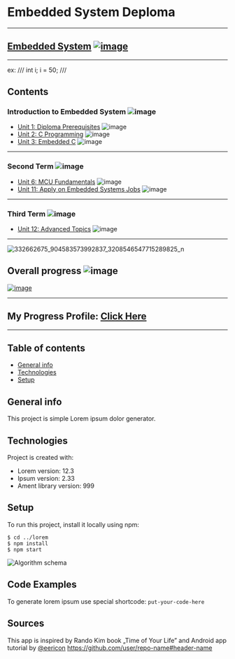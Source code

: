 # Embedded System Deploma 
---
[Embedded System](https://github.com/mohmed-ahmed-01097/test_repo/edit/main/README.md#introduction-to-embedded-system--) 
[![image](https://github.com/Mina-Karam/Master_Embedded_Systems/blob/master/Certification.png)](https://www.learn-in-depth.com/online-diploma/minakaram.me%40gmail.com)
---


---

ex:
///
int i;
i = 50;
///

## Contents

### Introduction to Embedded System ![image](https://progress-bar.dev/50/?title=Loading&color=ff00ff)

- [Unit 1: Diploma Prerequisites](https://github.com/Mina-Karam/Master_Embedded_Systems) ![image](https://progress-bar.dev/100/?title=No_Assignments&color=bababa)
- [Unit 2: C Programming](test) ![image](https://progress-bar.dev/100/?scale=3&title=Terms&suffix=&width=230&color=ff00ff)
- [Unit 3: Embedded C](Unit_3_Embedded_C) ![image](https://progress-bar.dev/100/)

---

### Second Term ![image](https://progress-bar.dev/100/?title=Done)

- [Unit 6: MCU Fundamentals](Unit_6_MCU_Fundamentals) ![image](https://progress-bar.dev/100/)
- [Unit 11: Apply on Embedded Systems Jobs](https://github.com/Mina-Karam/Master_Embedded_Systems) ![image](https://progress-bar.dev/100/?title=Exams&color=bababa)

---

### Third Term ![image](https://progress-bar.dev/0/?title=Start_Soon&color=ff0000)

- [Unit 12: Advanced Topics](https://github.com/Mina-Karam/Master_Embedded_Systems) ![image](https://progress-bar.dev/0/)

---
![332662675_904583573992837_3208546547715289825_n](https://user-images.githubusercontent.com/54512541/220780911-735e4506-a854-4d0c-bece-a16b3135528d.jpg)


## Overall progress ![image](https://progress-bar.dev/2/?scale=3&title=Terms&suffix=&width=230&color=aa00ff)

[![image](https://github.com/Mina-Karam/Master_Embedded_Systems/blob/master/Certification.png)](https://www.learn-in-depth.com/online-diploma/minakaram.me%40gmail.com)

---

## My Progress Profile: [Click Here](https://www.learn-in-depth.com/online-diploma/minakaram.me%40gmail.com)

---

## Table of contents
* [General info](#general-info)
* [Technologies](#technologies)
* [Setup](#setup)

## General info
This project is simple Lorem ipsum dolor generator.
	
## Technologies
Project is created with:
* Lorem version: 12.3
* Ipsum version: 2.33
* Ament library version: 999
	
## Setup
To run this project, install it locally using npm:

```
$ cd ../lorem
$ npm install
$ npm start
```
![Algorithm schema](./images/schema.jpg)
## Code Examples
To generate lorem ipsum use special shortcode: `put-your-code-here`
## Sources
This app is inspired by Rando Kim book „Time of Your Life”
and Android app tutorial by [@eericon](https://www.eericon.github.io/post/timer-android)
https://github.com/user/repo-name#header-name
